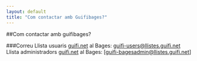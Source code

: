 ```yaml
---
layout: default
title: "Com contactar amb Guifibages?"
---
```

##Com contactar amb guifibages?

###Correu
Llista usuaris [guifi.net](https://guifi.net) al Bages: [guifi-users@llistes.guifi.net](mailto:guifi-users@llistes.guifi.net)
Llista administradors [guifi.net](https://guifi.net) al Bages: [guifi-bagesadmin@llistes.guifi.net]
